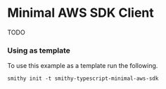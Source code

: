 # Minimal AWS SDK Client
TODO

### Using as template
To use this example as a template run the following.

```console
smithy init -t smithy-typescript-minimal-aws-sdk
```
